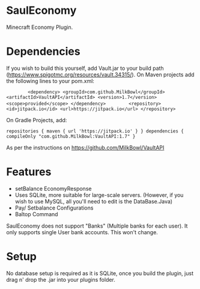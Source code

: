 # SaulEconomy
Minecraft Economy Plugin.

# Dependencies
If you wish to build this yourself, add Vault.jar to your build path (https://www.spigotmc.org/resources/vault.34315/). 
On Maven projects add the following lines to your pom.xml:

`        <dependency>
            <groupId>com.github.MilkBowl</groupId>
            <artifactId>VaultAPI</artifactId>
            <version>1.7</version>
            <scope>provided</scope>
        </dependency>`
`        <repository>
            <id>jitpack.io</id>
            <url>https://jitpack.io</url>
        </repository>`

On Gradle Projects, add:

`repositories {
    maven { url 'https://jitpack.io' }
}
dependencies {
    compileOnly "com.github.MilkBowl:VaultAPI:1.7"
}`

As per the instructions on https://github.com/MilkBowl/VaultAPI

# Features
- setBalance EconomyResponse
- Uses SQLite, more suitable for large-scale servers. (However, if you wish to use MySQL, all you'll need to edit is the DataBase.Java)
- Pay/ Setbalance Configurations
- Baltop Command

SaulEconomy does not support "Banks" (Multiple banks for each user). It only supports single User bank accounts. This won't change.

# Setup
No database setup is required as it is SQLite, once you build the plugin, just drag n' drop the .jar into your plugins folder.
